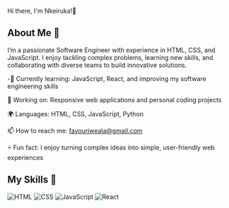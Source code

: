  Hi there, I'm Nkeiruka!👋

## About Me 🚀

I’m a passionate Software Engineer with experience in HTML, CSS, and JavaScript. I enjoy tackling complex problems, learning new skills, and collaborating with diverse teams to build innovative solutions.

-🌱 Currently learning: JavaScript, React, and improving my software engineering skills

🔭 Working on: Responsive web applications and personal coding projects

🌍 Languages: HTML, CSS, JavaScript, Python

📫 How to reach me: favouriweala@gmail.com

⚡ Fun fact: I enjoy turning complex ideas into simple, user-friendly web experiences


## My Skills 🧠

![HTML](https://img.shields.io/badge/-HTML-E34F26?style=flat-square&logo=html5&logoColor=white)
![CSS](https://img.shields.io/badge/-CSS-1572B6?style=flat-square&logo=css3&logoColor=white)
![JavaScript](https://img.shields.io/badge/-JavaScript-F7DF1E?style=flat-square&logo=javascript&logoColor=black)
![React](https://img.shields.io/badge/-React-61DAFB?style=flat-square&logo=react&logoColor=black)


[twitter]: https://x.com/nkeiruka_iweala?s=21
[instagram]:https://www.instagram.com/nkeiruka_iweala?igsh=cXIyNncwaHQ4MWg4&utm_source=qr
[linkedin]: http://linkedin.com/in/favour-iweala-621147340?utm_source=share&utm_campaign=share_via&utm_content=profile&utm_medium=ios_app






